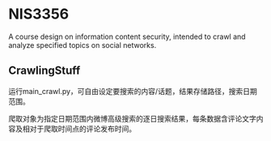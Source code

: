 # NIS3356
A course design on information content security, intended to crawl and analyze specified topics on social networks.

## CrawlingStuff

运行main_crawl.py，可自由设定要搜索的内容/话题，结果存储路径，搜索日期范围。

爬取对象为指定日期范围内微博高级搜索的逐日搜索结果，每条数据含评论文字内容及相对于爬取时间点的评论发布时间。
